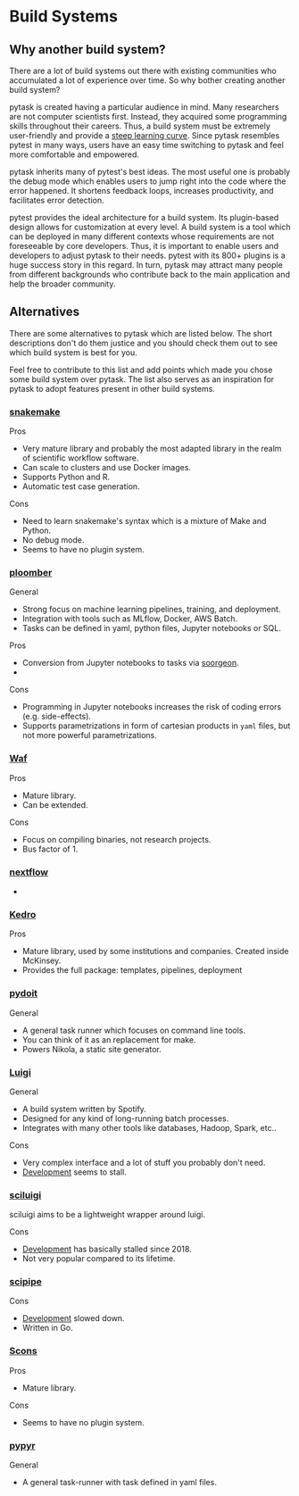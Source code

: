 # Build Systems

## Why another build system?

There are a lot of build systems out there with existing communities who accumulated a
lot of experience over time. So why bother creating another build system?

pytask is created having a particular audience in mind. Many researchers are not
computer scientists first. Instead, they acquired some programming skills throughout
their careers. Thus, a build system must be extremely user-friendly and provide a
[steep learning curve](https://english.stackexchange.com/a/6226). Since pytask resembles
pytest in many ways, users have an easy time switching to pytask and feel more
comfortable and empowered.

pytask inherits many of pytest's best ideas. The most useful one is probably the debug
mode which enables users to jump right into the code where the error happened. It
shortens feedback loops, increases productivity, and facilitates error detection.

pytest provides the ideal architecture for a build system. Its plugin-based design
allows for customization at every level. A build system is a tool which can be deployed
in many different contexts whose requirements are not foreseeable by core developers.
Thus, it is important to enable users and developers to adjust pytask to their needs.
pytest with its 800+ plugins is a huge success story in this regard. In turn, pytask may
attract many people from different backgrounds who contribute back to the main
application and help the broader community.

## Alternatives

There are some alternatives to pytask which are listed below. The short descriptions
don't do them justice and you should check them out to see which build system is best
for you.

Feel free to contribute to this list and add points which made you chose some build
system over pytask. The list also serves as an inspiration for pytask to adopt features
present in other build systems.

### [snakemake](https://github.com/snakemake/snakemake)

Pros

- Very mature library and probably the most adapted library in the realm of scientific
  workflow software.
- Can scale to clusters and use Docker images.
- Supports Python and R.
- Automatic test case generation.

Cons

- Need to learn snakemake's syntax which is a mixture of Make and Python.
- No debug mode.
- Seems to have no plugin system.

### [ploomber](https://github.com/ploomber/ploomber)

General

- Strong focus on machine learning pipelines, training, and deployment.
- Integration with tools such as MLflow, Docker, AWS Batch.
- Tasks can be defined in yaml, python files, Jupyter notebooks or SQL.

Pros

- Conversion from Jupyter notebooks to tasks via
  [soorgeon](https://github.com/ploomber/soorgeon).
-

Cons

- Programming in Jupyter notebooks increases the risk of coding errors (e.g.
  side-effects).
- Supports parametrizations in form of cartesian products in `yaml` files, but not more
  powerful parametrizations.

### [Waf](https://waf.io)

Pros

- Mature library.
- Can be extended.

Cons

- Focus on compiling binaries, not research projects.
- Bus factor of 1.

### [nextflow](https://github.com/nextflow-io/nextflow)

-

### [Kedro](https://github.com/quantumblacklabs/kedro)

Pros

- Mature library, used by some institutions and companies. Created inside McKinsey.
- Provides the full package: templates, pipelines, deployment

### [pydoit](https://github.com/pydoit/doit)

General

- A general task runner which focuses on command line tools.
- You can think of it as an replacement for make.
- Powers Nikola, a static site generator.

### [Luigi](https://github.com/spotify/luigi)

General

- A build system written by Spotify.
- Designed for any kind of long-running batch processes.
- Integrates with many other tools like databases, Hadoop, Spark, etc..

Cons

- Very complex interface and a lot of stuff you probably don't need.
- [Development](https://github.com/spotify/luigi/graphs/contributors) seems to stall.

### [sciluigi](https://github.com/pharmbio/sciluigi)

sciluigi aims to be a lightweight wrapper around luigi.

Cons

- [Development](https://github.com/pharmbio/sciluigi/graphs/contributors) has basically
  stalled since 2018.
- Not very popular compared to its lifetime.

### [scipipe](https://github.com/scipipe/scipipe)

Cons

- [Development](https://github.com/scipipe/scipipe/graphs/contributors) slowed down.
- Written in Go.

### [Scons](https://github.com/SCons/scons)

Pros

- Mature library.

Cons

- Seems to have no plugin system.

### [pypyr](https://github.com/pypyr/pypyr)

General

- A general task-runner with task defined in yaml files.
